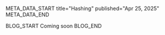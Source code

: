 META_DATA_START
title="Hashing"
published="Apr 25, 2025"
META_DATA_END

BLOG_START
Coming soon
BLOG_END